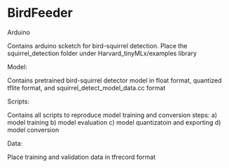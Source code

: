 # BirdFeeder
Arduino

Contains arduino scketch for bird-squirrel detection. Place the squirrel_detection folder under Harvard_tinyMLx/examples library

Model:

Contains pretrained bird-squirrel detector model in float format, quantized tflite format, and squirrel_detect_model_data.cc format 

Scripts:

Contains all scripts to reproduce model training and conversion steps:
a) model training 
b) model evaluation
c) model quantizatoin and exporting
d) model conversion


Data:

Place training and validation data in tfrecord format
